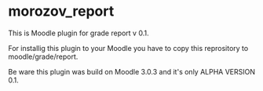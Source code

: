 # morozov_report
This is Moodle plugin for grade report v 0.1.

For installig this plugin to your Moodle you have to copy this reprository to moodle/grade/report.

Be ware this plugin was build on Moodle 3.0.3 and it's only ALPHA VERSION 0.1.
